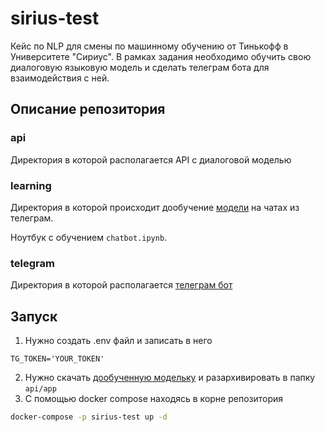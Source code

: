 # sirius-test
Кейс по NLP для смены по машинному обучению от Тинькофф в Университете "Сириус". В рамках задания необходимо обучить 
свою диалоговую языковую модель и сделать телеграм бота для взаимодействия с ней.


## Описание репозитория
### api
Директория в которой располагается API с диалоговой моделью

### learning
Директория в которой происходит дообучение [модели](https://huggingface.co/tinkoff-ai/ruDialoGPT-medium) 
на чатах из телеграм.

Ноутбук с обучением `chatbot.ipynb`.

### telegram
Директория в которой располагается [телеграм бот](https://t.me/sirius_test_gumerovbr_bot)

## Запуск
1) Нужно создать .env файл и записать в него
```
TG_TOKEN='YOUR_TOKEN'
```
2) Нужно скачать [дообученную модельку](https://disk.yandex.ru/d/WeXZeWCuKrHs3w) и разархивировать в папку `api/app`
3) С помощью docker compose находясь в корне репозитория
```bash
docker-compose -p sirius-test up -d
```